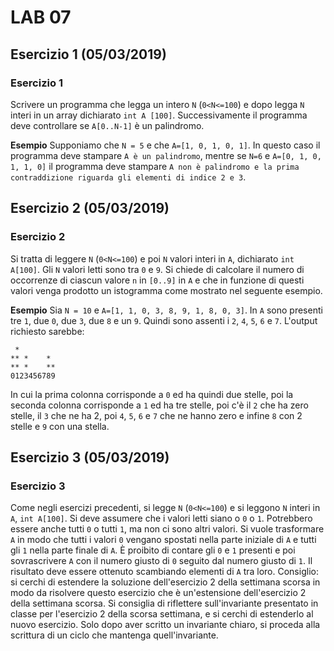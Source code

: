 # LAB 07

## Esercizio 1 (05/03/2019)
### Esercizio 1
Scrivere un programma che legga un intero `N` (`0<N<=100`) e dopo legga `N` interi in un array dichiarato `int A [100]`.
Successivamente il programma deve controllare se `A[0..N-1]` è un palindromo.

**Esempio**
Supponiamo che `N = 5` e che `A=[1, 0, 1, 0, 1]`. In questo caso il programma deve stampare `A è un palindromo`, mentre se `N=6` e `A=[0, 1, 0, 1, 1, 0]` il programma deve stampare `A non è palindromo e la prima contraddizione riguarda gli elementi di indice 2 e 3`.


## Esercizio 2 (05/03/2019)
### Esercizio 2
Si tratta di leggere `N` (`0<N<=100`) e poi `N` valori interi in `A`, dichiarato `int A[100]`. Gli `N` valori letti sono tra `0` e `9`. Si chiede di calcolare il numero di occorrenze di ciascun valore `n` in `[0..9]` in `A` e che in funzione di questi valori venga prodotto un istogramma come mostrato nel seguente esempio.

**Esempio**
Sia `N = 10` e `A=[1, 1, 0, 3, 8, 9, 1, 8, 0, 3]`. In `A` sono presenti tre `1`, due `0`, due `3`, due `8`  e un `9`. Quindi sono assenti i `2`, `4`, `5`, `6` e `7`. L'output richiesto sarebbe:  
```
 *
** *    *
** *    **
0123456789
``` 
In cui la prima colonna corrisponde a `0` ed ha quindi due stelle, poi la seconda colonna corrisponde a `1` ed ha tre stelle, poi c'è il `2` che ha zero stelle, il `3` che ne ha 2, poi `4`, `5`, `6` e `7` che ne hanno zero e infine `8` con 2 stelle e `9` con una stella.  


## Esercizio 3 (05/03/2019)
### Esercizio 3
Come negli esercizi precedenti, si legge `N` (`0<N<=100`) e si leggono `N` interi in `A`, `int A[100]`. Si deve assumere che i valori letti siano o `0` o `1`. Potrebbero essere anche tutti `0` o tutti `1`, ma non ci sono altri valori. Si vuole trasformare `A` in modo che tutti i valori `0` vengano spostati nella parte iniziale  di `A` e tutti gli `1` nella parte finale di `A`. È proibito di contare gli `0` e `1` presenti e poi sovrascrivere `A` con il numero giusto di `0` seguito dal numero giusto di `1`. Il risultato deve essere ottenuto scambiando elementi di `A` tra loro.
Consiglio: si cerchi di estendere la soluzione dell'esercizio 2 della settimana scorsa in modo da risolvere questo esercizio che è un'estensione dell'esercizio 2 della settimana scorsa. Si consiglia di riflettere sull'invariante presentato in classe per l'esercizio 2 della scorsa settimana, e si cerchi di estenderlo al nuovo esercizio. Solo dopo aver scritto un invariante chiaro, si proceda alla scrittura di un ciclo che mantenga quell'invariante. 